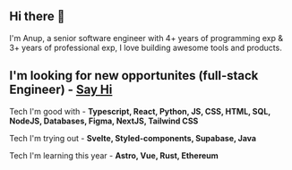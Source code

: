 
<h2> Hi there 👋 </h2>

I'm Anup, a senior software engineer with 4+ years of programming exp & 3+ years of professional exp,
I love building awesome tools and products.

<h2>I'm looking for new  opportunites (full-stack Engineer) - <a href="mailto:aglawe.anup22@gmail.com">Say Hi</a> </h2>

Tech I'm good with - <b>Typescript, React, Python, JS, CSS, HTML, SQL, NodeJS, Databases, Figma, NextJS, Tailwind CSS</b>

Tech I'm trying out - <b>Svelte, Styled-components, Supabase, Java </b>

Tech I'm learning this year - <b>Astro, Vue, Rust, Ethereum </b>
